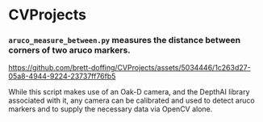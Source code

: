 # CVProjects

### `aruco_measure_between.py` measures the distance between corners of two aruco markers.
https://github.com/brett-doffing/CVProjects/assets/5034446/1c263d27-05a8-4944-9224-23737ff76fb5

While this script makes use of an Oak-D camera, and the DepthAI library associated with it, any camera can be calibrated and used to detect aruco markers and to supply the necessary data via OpenCV alone.

